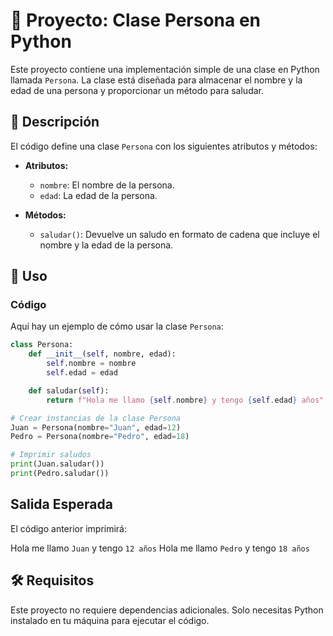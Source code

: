 # 🎉 **Proyecto: Clase Persona en Python**

Este proyecto contiene una implementación simple de una clase en Python llamada `Persona`. La clase está diseñada para almacenar el nombre y la edad de una persona y proporcionar un método para saludar.

## 📜 **Descripción**

El código define una clase `Persona` con los siguientes atributos y métodos:

- **Atributos:**
  - `nombre`: El nombre de la persona.
  - `edad`: La edad de la persona.

- **Métodos:**
  - `saludar()`: Devuelve un saludo en formato de cadena que incluye el nombre y la edad de la persona.

## 🚀 **Uso**

### **Código**

Aquí hay un ejemplo de cómo usar la clase `Persona`:

```python
class Persona:
    def __init__(self, nombre, edad):
        self.nombre = nombre
        self.edad = edad

    def saludar(self):
        return f"Hola me llamo {self.nombre} y tengo {self.edad} años"

# Crear instancias de la clase Persona
Juan = Persona(nombre="Juan", edad=12)
Pedro = Persona(nombre="Pedro", edad=18)

# Imprimir saludos
print(Juan.saludar())
print(Pedro.saludar())
```

## **Salida Esperada**
El código anterior imprimirá:

Hola me llamo `Juan` y tengo `12 años`
Hola me llamo `Pedro` y tengo `18 años`

## 🛠️ **Requisitos**
Este proyecto no requiere dependencias adicionales. Solo necesitas Python instalado en tu máquina para ejecutar el código.
